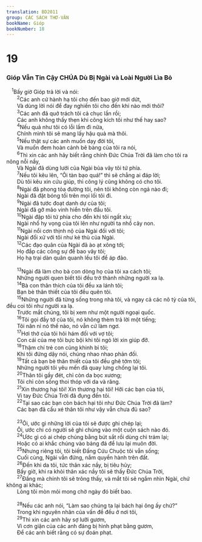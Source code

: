 ```yaml
---
translation: BD2011
group: CÁC SÁCH THƠ-VĂN
bookName: Gióp 
bookNumber: 18
---
```


<div class="title"><h1>19</h1><h3>Gióp Vẫn Tin Cậy CHÚA Dù Bị Ngài và Loài Người Lìa Bỏ</h3></div>
<span class="verse giop_19_1"> <sup>1</sup>Bấy giờ Gióp trả lời và nói:<br/></span>
<span class="verse giop_19_2">  <sup>2</sup>Các anh cứ hành hạ tôi cho đến bao giờ mới dứt,<br/>  Và dùng lời nói để đay nghiến tôi cho đến khi nào mới thôi?<br/></span>
<span class="verse giop_19_3">  <sup>3</sup>Các anh đã quở trách tôi cả chục lần rồi;<br/>  Các anh không thấy thẹn khi công kích tôi như thế hay sao?<br/></span>
<span class="verse giop_19_4">  <sup>4</sup>Nếu quả như tôi có lỗi lầm đi nữa,<br/>  Chính mình tôi sẽ mang lấy hậu quả mà thôi.<br/></span>
<span class="verse giop_19_5">  <sup>5</sup>Nếu thật sự các anh muốn dạy đời tôi,<br/>  Và muốn đem hoàn cảnh bẽ bàng của tôi ra nói,<br/></span>
<span class="verse giop_19_6">  <sup>6</sup>Thì xin các anh hãy biết rằng chính Ðức Chúa Trời đã làm cho tôi ra nông nỗi nầy,<br/>  Và Ngài đã dùng lưới của Ngài bủa vây tôi tứ phía.<br/></span>
<span class="verse giop_19_7">  <sup>7</sup>Nếu tôi kêu lên, “Ôi tàn bạo quá!” thì sẽ chẳng ai đáp lời;<br/>  Dù tôi kêu xin cứu giúp, thì công lý cũng không có cho tôi.<br/></span>
<span class="verse giop_19_8">  <sup>8</sup>Ngài đã phong tỏa đường tôi, nên tôi không còn ngả nào đi;<br/>  Ngài đã đặt bóng tối trên mọi lối tôi đi.<br/></span>
<span class="verse giop_19_9">  <sup>9</sup>Ngài đã tước đoạt danh dự của tôi;<br/>  Ngài đã gỡ mão vinh hiển trên đầu tôi.<br/></span>
<span class="verse giop_19_10">  <sup>10</sup>Ngài đập tôi tứ phía cho đến khi tôi ngất xỉu;<br/>  Ngài nhổ hy vọng của tôi lên như người ta nhổ cây non.<br/></span>
<span class="verse giop_19_11">  <sup>11</sup>Ngài nổi cơn thịnh nộ của Ngài đối với tôi;<br/>  Ngài đối xử với tôi như kẻ thù của Ngài.<br/></span>
<span class="verse giop_19_12">  <sup>12</sup>Các đạo quân của Ngài đã ào ạt xông tới;<br/>  Họ đắp các công sự để bao vây tôi;<br/>  Họ hạ trại dàn quân quanh lều tôi để áp đảo.<br/><br/></span>
<span class="verse giop_19_13">  <sup>13</sup>Ngài đã làm cho bà con dòng họ của tôi xa cách tôi;<br/>  Những người quen biết tôi đều trở thành những người xa lạ.<br/></span>
<span class="verse giop_19_14">  <sup>14</sup>Bà con thân thích của tôi đều xa lánh tôi;<br/>  Bạn bè thân thiết của tôi đều quên tôi.<br/></span>
<span class="verse giop_19_15">  <sup>15</sup>Những người đã từng sống trong nhà tôi, và ngay cả các nô tỳ của tôi, đều coi tôi như người xa lạ.<br/>  Trước mắt chúng, tôi bị xem như một người ngoại quốc.<br/></span>
<span class="verse giop_19_16">  <sup>16</sup>Tôi gọi đầy tớ của tôi, nó không thèm trả lời một tiếng;<br/>  Tôi năn nỉ nó thế nào, nó vẫn cứ làm ngơ.<br/></span>
<span class="verse giop_19_17">  <sup>17</sup>Hơi thở của tôi hôi hám đối với vợ tôi;<br/>  Con cái của mẹ tôi bực bội khi tôi ngỏ lời xin giúp đỡ.<br/></span>
<span class="verse giop_19_18">  <sup>18</sup>Thậm chí trẻ con cũng khinh bỉ tôi;<br/>  Khi tôi đứng dậy nói, chúng nhao nhao phản đối.<br/></span>
<span class="verse giop_19_19">  <sup>19</sup>Tất cả bạn bè thân thiết của tôi đều ghê tởm tôi;<br/>  Những người tôi yêu mến đã quay lưng chống lại tôi.<br/></span>
<span class="verse giop_19_20">  <sup>20</sup>Thân tôi gầy đét, chỉ còn da bọc xương;<br/>  Tôi chỉ còn sống thoi thóp với da và răng.<br/></span>
<span class="verse giop_19_21">  <sup>21</sup>Xin thương hại tôi! Xin thương hại tôi! Hỡi các bạn của tôi,<br/>  Vì tay Ðức Chúa Trời đã đụng đến tôi.<br/></span>
<span class="verse giop_19_22">  <sup>22</sup>Tại sao các bạn còn bách hại tôi như Ðức Chúa Trời đã làm?<br/>  Các bạn đã cấu xé thân tôi như vậy vẫn chưa đủ sao?<br/><br/></span>
<span class="verse giop_19_23">  <sup>23</sup>Ôi, ước gì những lời của tôi sẽ được ghi chép lại;<br/>  Ôi, ước chi có người sẽ ghi chúng vào một cuộn sách nào đó.<br/></span>
<span class="verse giop_19_24">  <sup>24</sup>Ước gì có ai chép chúng bằng bút sắt rồi dùng chì trám lại;<br/>  Hoặc có ai khắc chúng vào bảng đá để lưu lại muôn đời.<br/></span>
<span class="verse giop_19_25">  <sup>25</sup>Nhưng riêng tôi, tôi biết Ðấng Cứu Chuộc tôi vẫn sống;<br/>  Cuối cùng, Ngài vẫn đứng, nắm quyền hành trên đất.<br/></span>
<span class="verse giop_19_26">  <sup>26</sup>Ðến khi da tôi, tức thân xác nầy, bị tiêu hủy;<br/>  Bấy giờ, khi ra khỏi thân xác nầy tôi sẽ thấy Ðức Chúa Trời,<br/></span>
<span class="verse giop_19_27">  <sup>27</sup>Ðấng mà chính tôi sẽ trông thấy, và mắt tôi sẽ ngắm nhìn Ngài, chứ không ai khác;<br/>  Lòng tôi mòn mỏi mong chờ ngày đó biết bao.<br/><br/></span>
<span class="verse giop_19_28">  <sup>28</sup>Nếu các anh nói, “Làm sao chúng ta lại bách hại ông ấy chứ?”<br/>  Trong khi nguyên nhân của vấn đề đều ở nơi tôi,<br/></span>
<span class="verse giop_19_29">  <sup>29</sup>Thì xin các anh hãy sợ lưỡi gươm,<br/>  Vì cơn giận của các anh đáng bị hình phạt bằng gươm,<br/>  Ðể các anh biết rằng có sự đoán phạt.<br/></span>
